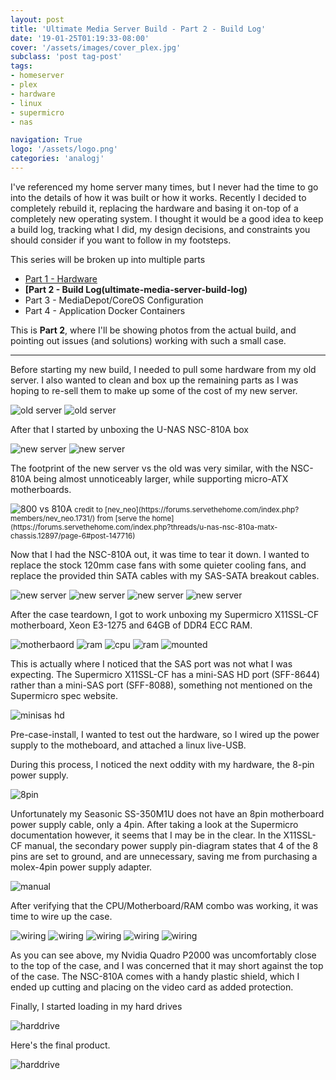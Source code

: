 ```yaml
---
layout: post
title: 'Ultimate Media Server Build - Part 2 - Build Log'
date: '19-01-25T01:19:33-08:00'
cover: '/assets/images/cover_plex.jpg'
subclass: 'post tag-post'
tags:
- homeserver
- plex
- hardware
- linux
- supermicro
- nas

navigation: True
logo: '/assets/logo.png'
categories: 'analogj'
---
```


I've referenced my home server many times, but I never had the time to go into the details of how it was built or how it works.
Recently I decided to completely rebuild it, replacing the hardware and basing it on-top of a completely new operating system.
I thought it would be a good idea to keep a build log, tracking what I did, my design decisions, and constraints you should consider
if you want to follow in my footsteps.

This series will be broken up into multiple parts

- [Part 1 - Hardware](/ultimate-media-server-build-hardware)
- **[Part 2 - Build Log(ultimate-media-server-build-log)**
- Part 3 - MediaDepot/CoreOS Configuration
- Part 4 - Application Docker Containers

This is **Part 2**, where I'll be showing photos from the actual build, and pointing out issues (and solutions) working with
such a small case.

---


Before starting my new build, I needed to pull some hardware from my old server. I also wanted to clean and box up the remaining parts
as I was hoping to re-sell them to make up some of the cost of my new server.


<img src="{{ site.url }}/assets/images/nas-build/old_server_1.jpg" alt="old server" style="max-height: 500px;"/>

<img src="{{ site.url }}/assets/images/nas-build/old_server_2.jpg" alt="old server" style="max-height: 500px;"/>


After that I started by unboxing the U-NAS NSC-810A box

<img src="{{ site.url }}/assets/images/nas-build/new_server_1.jpg" alt="new server" style="max-height: 500px;"/>
<img src="{{ site.url }}/assets/images/nas-build/new_server_2.jpg" alt="new server" style="max-height: 500px;"/>

The footprint of the new server vs the old was very similar, with the NSC-810A being almost unnoticeably larger, while supporting
micro-ATX motherboards.

<img src="{{ site.url }}/assets/images/nas-build/800vs810A.jpg" alt="800 vs 810A" style="max-height: 500px;"/>
<small>credit to [nev_neo](https://forums.servethehome.com/index.php?members/nev_neo.1731/) from [serve the home](https://forums.servethehome.com/index.php?threads/u-nas-nsc-810a-matx-chassis.12897/page-6#post-147716)</small>

Now that I had the NSC-810A out, it was time to tear it down. I wanted to replace the stock 120mm case fans with some
quieter cooling fans, and replace the provided thin SATA cables with my SAS-SATA breakout cables.


<img src="{{ site.url }}/assets/images/nas-build/new_server_teardown_1.jpg" alt="new server" style="max-height: 500px;"/>
<img src="{{ site.url }}/assets/images/nas-build/new_server_teardown_2.jpg" alt="new server" style="max-height: 500px;"/>
<img src="{{ site.url }}/assets/images/nas-build/new_server_teardown_3.jpg" alt="new server" style="max-height: 500px;"/>
<img src="{{ site.url }}/assets/images/nas-build/new_server_teardown_4.jpg" alt="new server" style="max-height: 500px;"/>

After the case teardown, I got to work unboxing my Supermicro X11SSL-CF motherboard, Xeon E3-1275 and 64GB of DDR4 ECC RAM.

<img src="{{ site.url }}/assets/images/nas-build/motherboard.jpg" alt="motherbaord" style="max-height: 500px;"/>
<img src="{{ site.url }}/assets/images/nas-build/ram.jpg" alt="ram" style="max-height: 500px;"/>
<img src="{{ site.url }}/assets/images/nas-build/cpu.jpg" alt="cpu" style="max-height: 500px;"/>
<img src="{{ site.url }}/assets/images/nas-build/motherboard_ram_slot_order.png" alt="ram" style="max-height: 500px;"/>
<img src="{{ site.url }}/assets/images/nas-build/motherboard_mounted.jpg" alt="mounted" style="max-height: 500px;"/>

This is actually where I noticed that the SAS port was not what I was expecting.
The Supermicro X11SSL-CF has a mini-SAS HD port (SFF-8644) rather than a mini-SAS port (SFF-8088), something not mentioned on
the Supermicro spec website.

<img src="{{ site.url }}/assets/images/nas-build/motherboard_minisas_hd.jpg" alt="minisas hd" style="max-height: 500px;"/>

Pre-case-install, I wanted to test out the hardware, so I wired up the power supply to the motheboard, and attached a linux live-USB.

During this process, I noticed the next oddity with my hardware, the 8-pin power supply.

<img src="{{ site.url }}/assets/images/nas-build/motherboard_8pin.jpg" alt="8pin" style="max-height: 500px;"/>

Unfortunately my Seasonic SS-350M1U does not have an 8pin motherboard power supply cable, only a 4pin.
After taking a look at the Supermicro documentation however, it seems that I may be in the clear. In the X11SSL-CF manual,
the secondary power supply pin-diagram states that 4 of the 8 pins are set to ground, and are unnecessary, saving me from
purchasing a molex-4pin power supply adapter.

<img src="{{ site.url }}/assets/images/nas-build/motherboard_8pin_manual.png" alt="manual" style="max-height: 500px;"/>

After verifying that the CPU/Motherboard/RAM combo was working, it was time to wire up the case.

<img src="{{ site.url }}/assets/images/nas-build/wiring_1.jpg" alt="wiring" style="max-height: 500px;"/>
<img src="{{ site.url }}/assets/images/nas-build/wiring_2.jpg" alt="wiring" style="max-height: 500px;"/>
<img src="{{ site.url }}/assets/images/nas-build/wiring_3.jpg" alt="wiring" style="max-height: 500px;"/>
<img src="{{ site.url }}/assets/images/nas-build/wiring_4.jpg" alt="wiring" style="max-height: 500px;"/>
<img src="{{ site.url }}/assets/images/nas-build/wiring_5.jpg" alt="wiring" style="max-height: 500px;"/>

As you can see above, my Nvidia Quadro P2000 was uncomfortably close to the top of the case, and I was concerned that it may
short against the top of the case. The NSC-810A comes with a handy plastic shield, which I ended up cutting and placing on the
video card as added protection.

Finally, I started loading in my hard drives

<img src="{{ site.url }}/assets/images/nas-build/harddrive.jpg" alt="harddrive" style="max-height: 500px;"/>

Here's the final product.

<img src="{{ site.url }}/assets/images/nas-build/complete.jpg" alt="harddrive" style="max-height: 500px;"/>
